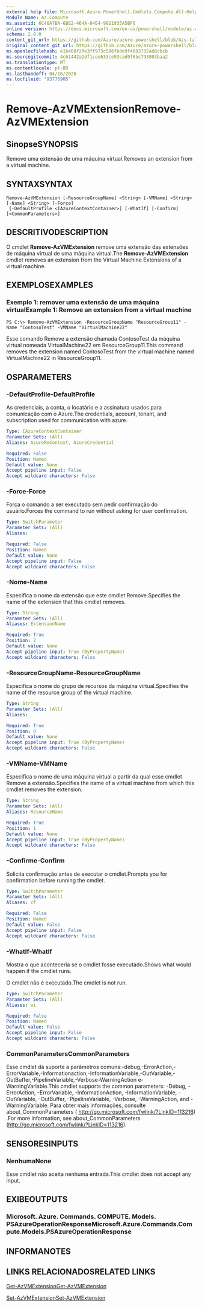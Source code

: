 ```yaml
---
external help file: Microsoft.Azure.PowerShell.Cmdlets.Compute.dll-Help-Help.xml
Module Name: Az.Compute
ms.assetid: 6C40A7BA-6BE2-464A-84E4-9021935A5BF6
online version: https://docs.microsoft.com/en-us/powershell/module/az.compute/remove-azvmextension
schema: 2.0.0
content_git_url: https://github.com/Azure/azure-powershell/blob/Azs-tzl/src/Compute/Compute/help/Remove-AzVMExtension.md
original_content_git_url: https://github.com/Azure/azure-powershell/blob/Azs-tzl/src/Compute/Compute/help/Remove-AzVMExtension.md
ms.openlocfilehash: e1b400f2fe3ff973c586fbde9f4003732ad8c6cb
ms.sourcegitcommit: 4c61442a2df1cee633ce93cad9f6bc793803baa2
ms.translationtype: MT
ms.contentlocale: pt-BR
ms.lasthandoff: 04/16/2020
ms.locfileid: "93776905"
---
```

# <span data-ttu-id="e99a4-101">Remove-AzVMExtension</span><span class="sxs-lookup"><span data-stu-id="e99a4-101">Remove-AzVMExtension</span></span>

## <span data-ttu-id="e99a4-102">Sinopse</span><span class="sxs-lookup"><span data-stu-id="e99a4-102">SYNOPSIS</span></span>
<span data-ttu-id="e99a4-103">Remove uma extensão de uma máquina virtual.</span><span class="sxs-lookup"><span data-stu-id="e99a4-103">Removes an extension from a virtual machine.</span></span>

## <span data-ttu-id="e99a4-104">SYNTAX</span><span class="sxs-lookup"><span data-stu-id="e99a4-104">SYNTAX</span></span>

```
Remove-AzVMExtension [-ResourceGroupName] <String> [-VMName] <String> [-Name] <String> [-Force]
 [-DefaultProfile <IAzureContextContainer>] [-WhatIf] [-Confirm] [<CommonParameters>]
```

## <span data-ttu-id="e99a4-105">DESCRITIVO</span><span class="sxs-lookup"><span data-stu-id="e99a4-105">DESCRIPTION</span></span>
<span data-ttu-id="e99a4-106">O cmdlet **Remove-AzVMExtension** remove uma extensão das extensões de máquina virtual de uma máquina virtual.</span><span class="sxs-lookup"><span data-stu-id="e99a4-106">The **Remove-AzVMExtension** cmdlet removes an extension from the Virtual Machine Extensions of a virtual machine.</span></span>

## <span data-ttu-id="e99a4-107">EXEMPLOS</span><span class="sxs-lookup"><span data-stu-id="e99a4-107">EXAMPLES</span></span>

### <span data-ttu-id="e99a4-108">Exemplo 1: remover uma extensão de uma máquina virtual</span><span class="sxs-lookup"><span data-stu-id="e99a4-108">Example 1: Remove an extension from a virtual machine</span></span>
```
PS C:\> Remove-AzVMExtension -ResourceGroupName "ResourceGroup11" -Name "ContosoTest" -VMName "VirtualMachine22"
```

<span data-ttu-id="e99a4-109">Esse comando Remove a extensão chamada ContosoTest da máquina virtual nomeada VirtualMachine22 em ResourceGroup11.</span><span class="sxs-lookup"><span data-stu-id="e99a4-109">This command removes the extension named ContosoTest from the virtual machine named VirtualMachine22 in ResourceGroup11.</span></span>

## <span data-ttu-id="e99a4-110">OS</span><span class="sxs-lookup"><span data-stu-id="e99a4-110">PARAMETERS</span></span>

### <span data-ttu-id="e99a4-111">-DefaultProfile</span><span class="sxs-lookup"><span data-stu-id="e99a4-111">-DefaultProfile</span></span>
<span data-ttu-id="e99a4-112">As credenciais, a conta, o locatário e a assinatura usados para comunicação com o Azure.</span><span class="sxs-lookup"><span data-stu-id="e99a4-112">The credentials, account, tenant, and subscription used for communication with azure.</span></span>

```yaml
Type: IAzureContextContainer
Parameter Sets: (All)
Aliases: AzureRmContext, AzureCredential

Required: False
Position: Named
Default value: None
Accept pipeline input: False
Accept wildcard characters: False
```

### <span data-ttu-id="e99a4-113">-Force</span><span class="sxs-lookup"><span data-stu-id="e99a4-113">-Force</span></span>
<span data-ttu-id="e99a4-114">Força o comando a ser executado sem pedir confirmação do usuário.</span><span class="sxs-lookup"><span data-stu-id="e99a4-114">Forces the command to run without asking for user confirmation.</span></span>

```yaml
Type: SwitchParameter
Parameter Sets: (All)
Aliases: 

Required: False
Position: Named
Default value: None
Accept pipeline input: False
Accept wildcard characters: False
```

### <span data-ttu-id="e99a4-115">-Nome</span><span class="sxs-lookup"><span data-stu-id="e99a4-115">-Name</span></span>
<span data-ttu-id="e99a4-116">Especifica o nome da extensão que este cmdlet Remove.</span><span class="sxs-lookup"><span data-stu-id="e99a4-116">Specifies the name of the extension that this cmdlet removes.</span></span>

```yaml
Type: String
Parameter Sets: (All)
Aliases: ExtensionName

Required: True
Position: 2
Default value: None
Accept pipeline input: True (ByPropertyName)
Accept wildcard characters: False
```

### <span data-ttu-id="e99a4-117">-ResourceGroupName</span><span class="sxs-lookup"><span data-stu-id="e99a4-117">-ResourceGroupName</span></span>
<span data-ttu-id="e99a4-118">Especifica o nome do grupo de recursos da máquina virtual.</span><span class="sxs-lookup"><span data-stu-id="e99a4-118">Specifies the name of the resource group of the virtual machine.</span></span>

```yaml
Type: String
Parameter Sets: (All)
Aliases: 

Required: True
Position: 0
Default value: None
Accept pipeline input: True (ByPropertyName)
Accept wildcard characters: False
```

### <span data-ttu-id="e99a4-119">-VMName</span><span class="sxs-lookup"><span data-stu-id="e99a4-119">-VMName</span></span>
<span data-ttu-id="e99a4-120">Especifica o nome de uma máquina virtual a partir da qual esse cmdlet Remove a extensão.</span><span class="sxs-lookup"><span data-stu-id="e99a4-120">Specifies the name of a virtual machine from which this cmdlet removes the extension.</span></span>

```yaml
Type: String
Parameter Sets: (All)
Aliases: ResourceName

Required: True
Position: 1
Default value: None
Accept pipeline input: True (ByPropertyName)
Accept wildcard characters: False
```

### <span data-ttu-id="e99a4-121">-Confirme</span><span class="sxs-lookup"><span data-stu-id="e99a4-121">-Confirm</span></span>
<span data-ttu-id="e99a4-122">Solicita confirmação antes de executar o cmdlet.</span><span class="sxs-lookup"><span data-stu-id="e99a4-122">Prompts you for confirmation before running the cmdlet.</span></span>

```yaml
Type: SwitchParameter
Parameter Sets: (All)
Aliases: cf

Required: False
Position: Named
Default value: False
Accept pipeline input: False
Accept wildcard characters: False
```

### <span data-ttu-id="e99a4-123">-WhatIf</span><span class="sxs-lookup"><span data-stu-id="e99a4-123">-WhatIf</span></span>
<span data-ttu-id="e99a4-124">Mostra o que aconteceria se o cmdlet fosse executado.</span><span class="sxs-lookup"><span data-stu-id="e99a4-124">Shows what would happen if the cmdlet runs.</span></span>

<span data-ttu-id="e99a4-125">O cmdlet não é executado.</span><span class="sxs-lookup"><span data-stu-id="e99a4-125">The cmdlet is not run.</span></span>

```yaml
Type: SwitchParameter
Parameter Sets: (All)
Aliases: wi

Required: False
Position: Named
Default value: False
Accept pipeline input: False
Accept wildcard characters: False
```

### <span data-ttu-id="e99a4-126">CommonParameters</span><span class="sxs-lookup"><span data-stu-id="e99a4-126">CommonParameters</span></span>
<span data-ttu-id="e99a4-127">Esse cmdlet dá suporte a parâmetros comuns:-debug,-ErrorAction,-ErrorVariable,-Informationaction,-InformationVariable,-OutVariable,-OutBuffer,-PipelineVariable,-Verbose-WarningAction e-WarningVariable.</span><span class="sxs-lookup"><span data-stu-id="e99a4-127">This cmdlet supports the common parameters: -Debug, -ErrorAction, -ErrorVariable, -InformationAction, -InformationVariable, -OutVariable, -OutBuffer, -PipelineVariable, -Verbose, -WarningAction, and -WarningVariable.</span></span> <span data-ttu-id="e99a4-128">Para obter mais informações, consulte about_CommonParameters ( http://go.microsoft.com/fwlink/?LinkID=113216) .</span><span class="sxs-lookup"><span data-stu-id="e99a4-128">For more information, see about_CommonParameters (http://go.microsoft.com/fwlink/?LinkID=113216).</span></span>

## <span data-ttu-id="e99a4-129">SENSORES</span><span class="sxs-lookup"><span data-stu-id="e99a4-129">INPUTS</span></span>

### <span data-ttu-id="e99a4-130">Nenhuma</span><span class="sxs-lookup"><span data-stu-id="e99a4-130">None</span></span>
<span data-ttu-id="e99a4-131">Esse cmdlet não aceita nenhuma entrada.</span><span class="sxs-lookup"><span data-stu-id="e99a4-131">This cmdlet does not accept any input.</span></span>

## <span data-ttu-id="e99a4-132">EXIBE</span><span class="sxs-lookup"><span data-stu-id="e99a4-132">OUTPUTS</span></span>

### <span data-ttu-id="e99a4-133">Microsoft. Azure. Commands. COMPUTE. Models. PSAzureOperationResponse</span><span class="sxs-lookup"><span data-stu-id="e99a4-133">Microsoft.Azure.Commands.Compute.Models.PSAzureOperationResponse</span></span>

## <span data-ttu-id="e99a4-134">INFORMA</span><span class="sxs-lookup"><span data-stu-id="e99a4-134">NOTES</span></span>

## <span data-ttu-id="e99a4-135">LINKS RELACIONADOS</span><span class="sxs-lookup"><span data-stu-id="e99a4-135">RELATED LINKS</span></span>

[<span data-ttu-id="e99a4-136">Get-AzVMExtension</span><span class="sxs-lookup"><span data-stu-id="e99a4-136">Get-AzVMExtension</span></span>](./Get-AzVMExtension.md)

[<span data-ttu-id="e99a4-137">Set-AzVMExtension</span><span class="sxs-lookup"><span data-stu-id="e99a4-137">Set-AzVMExtension</span></span>](./Set-AzVMExtension.md)


